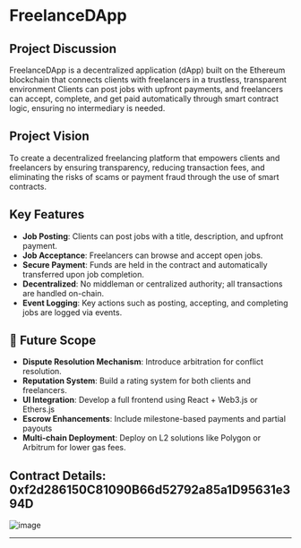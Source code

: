 # FreelanceDApp

## Project Discussion
FreelanceDApp is a decentralized application (dApp) built on the Ethereum blockchain that connects clients with freelancers in a trustless, transparent environment Clients can post jobs with upfront payments, and freelancers can accept, complete, and get paid automatically through smart contract logic, ensuring no intermediary is needed.

## Project Vision
To create a decentralized freelancing platform that empowers clients and freelancers by ensuring transparency, reducing transaction fees, and eliminating the risks of scams or payment fraud through the use of smart contracts.

## Key Features
- **Job Posting**: Clients can post jobs with a title, description, and upfront payment.
- **Job Acceptance**: Freelancers can browse and accept open jobs.
- **Secure Payment**: Funds are held in the contract and automatically transferred upon job completion.
- **Decentralized**: No middleman or centralized authority; all transactions are handled on-chain.
- **Event Logging**: Key actions such as posting, accepting, and completing jobs are logged via events.

## 🔭 Future Scope
- **Dispute Resolution Mechanism**: Introduce arbitration for conflict resolution.
- **Reputation System**: Build a rating system for both clients and freelancers.
- **UI Integration**: Develop a full frontend using React + Web3.js or Ethers.js
- **Escrow Enhancements**: Include milestone-based payments and partial payouts
- **Multi-chain Deployment**: Deploy on L2 solutions like Polygon or Arbitrum for lower gas fees.

## Contract Details: 0xf2d286150C81090B66d52792a85a1D95631e394D

![image](https://github.com/user-attachments/assets/fa9c8f94-f473-4f04-9ff1-6bef7059cf51)

---







